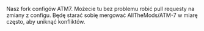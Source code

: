 Nasz fork configów ATM7. Możecie tu bez problemu robić pull requesty na zmiany z configu. Będę starać sobię mergować AllTheMods/ATM-7 w miarę często, aby uniknąć konfliktów.
